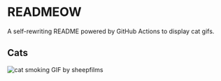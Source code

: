 # READMEOW

A self-rewriting README powered by GitHub Actions to display cat gifs.

## Cats

![cat smoking GIF by sheepfilms](https://media2.giphy.com/media/v1.Y2lkPTlhY2QwMmRhMjl3MTZ3ZHhjZ2MxbW9hdHllODRmYmt5ZzZja3dtYTB0OXo2emY3YyZlcD12MV9naWZzX3NlYXJjaCZjdD1n/l0ExdMHUDKteztyfe/200.gif)
